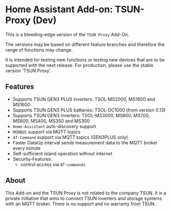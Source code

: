 # Home Assistant Add-on: TSUN-Proxy (Dev)

This is a bleeding-edge version of the `TSUN Proxy`  Add-On.

The versions may be based on different feature branches and therefore the range of functions may change.

It is intended for testing new functions or testing new devices that are to be supported with the next release.
For production, please use the stable version 'TSUN Proxy'.

## Features

- Supports TSUN GEN3 PLUS inverters: TSOL-MS2000, MS1800 and MS1600
- Supports TSUN GEN3 PLUS batteries: TSOL-DC1000 (from version 0.13)
- Supports TSUN GEN3 inverters: TSOL-MS3000, MS800, MS700, MS600, MS400, MS350 and MS300
- `Home-Assistant` auto-discovery support
- `MODBUS` support via MQTT topics
- `AT-Command` support via MQTT topics (GEN3PLUS only)
- Faster DataUp interval sends measurement data to the MQTT broker every minute
- Self-sufficient island operation without internet
- Security-Features:
  - control access via `AT-commands`

## About

This Add-on and the TSUN Proxy is not related to the company TSUN. It is a private initiative that aims to connect TSUN inverters and storage systems with an MQTT broker. There is no support and no warranty from TSUN.
